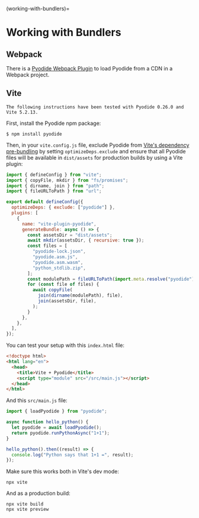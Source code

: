 (working-with-bundlers)=

# Working with Bundlers

## Webpack

There is a [Pyodide Webpack Plugin][] to load Pyodide from a CDN in a Webpack
project.

## Vite

```{note}
The following instructions have been tested with Pyodide 0.26.0 and Vite 5.2.13.
```

First, install the Pyodide npm package:

```
$ npm install pyodide
```

Then, in your `vite.config.js` file, exclude Pyodide from [Vite's dependency
pre-bundling][optimizedeps] by setting `optimizeDeps.exclude` and ensure that
all Pyodide files will be available in `dist/assets` for production builds by
using a Vite plugin:

```js
import { defineConfig } from "vite";
import { copyFile, mkdir } from "fs/promises";
import { dirname, join } from "path";
import { fileURLToPath } from "url";

export default defineConfig({
  optimizeDeps: { exclude: ["pyodide"] },
  plugins: [
    {
      name: "vite-plugin-pyodide",
      generateBundle: async () => {
        const assetsDir = "dist/assets";
        await mkdir(assetsDir, { recursive: true });
        const files = [
          "pyodide-lock.json",
          "pyodide.asm.js",
          "pyodide.asm.wasm",
          "python_stdlib.zip",
        ];
        const modulePath = fileURLToPath(import.meta.resolve("pyodide"));
        for (const file of files) {
          await copyFile(
            join(dirname(modulePath), file),
            join(assetsDir, file),
          );
        }
      },
    },
  ],
});
```

You can test your setup with this `index.html` file:

```html
<!doctype html>
<html lang="en">
  <head>
    <title>Vite + Pyodide</title>
    <script type="module" src="/src/main.js"></script>
  </head>
</html>
```

And this `src/main.js` file:

```js
import { loadPyodide } from "pyodide";

async function hello_python() {
  let pyodide = await loadPyodide();
  return pyodide.runPythonAsync("1+1");
}

hello_python().then((result) => {
  console.log("Python says that 1+1 =", result);
});
```

Make sure this works both in Vite's dev mode:

```
npx vite
```

And as a production build:

```
npx vite build
npx vite preview
```

[optimizedeps]: https://vitejs.dev/guide/dep-pre-bundling.html
[pyodide webpack plugin]: https://github.com/pyodide/pyodide-webpack-plugin
